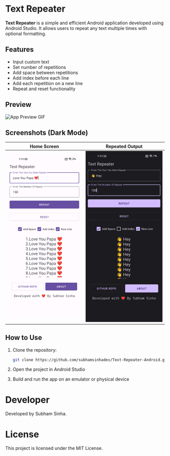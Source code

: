 # Text Repeater

**Text Repeater** is a simple and efficient Android application developed using Android Studio. It allows users to repeat any text multiple times with optional formatting.

## Features

- Input custom text  
- Set number of repetitions  
- Add space between repetitions  
- Add index before each line  
- Add each repetition on a new line  
- Repeat and reset functionality  

## Preview

![App Preview GIF](https://github.com/subhamsinhadev/Text-Repeater-Android/blob/main/Sample.gif)

## Screenshots (Dark Mode)

| Home Screen | Repeated Output |
|-------------|-----------------|
| ![Home](https://github.com/subhamsinhadev/Text-Repeater-Android/blob/main/app.jpg) | ![Output](https://github.com/subhamsinhadev/Text-Repeater-Android/blob/main/app_black.jpg) |

## How to Use

1. Clone the repository:
   ```bash
   git clone https://github.com/subhamsinhadev/Text-Repeater-Android.git

 2. Open the project in Android Studio


3. Build and run the app on an emulator or physical device

# Developer

Developed by Subham Sinha.

# License

This project is licensed under the MIT License.
